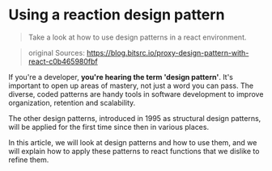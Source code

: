 # Using a reaction design pattern

> Take a look at how to use design patterns in a react environment.

> original Sources: https://blog.bitsrc.io/proxy-design-pattern-with-react-c0b465980fbf


If you're a developer, **you're hearing the term 'design pattern'**. It's important to open up areas of mastery, not just a word you can pass. The diverse, coded patterns are handy tools in software development to improve organization, retention and scalability.

The other design patterns, introduced in 1995 as structural design patterns, will be applied for the first time since then in various places.

In this article, we will look at design patterns and how to use them, and we will explain how to apply these patterns to react functions that we dislike to refine them.

